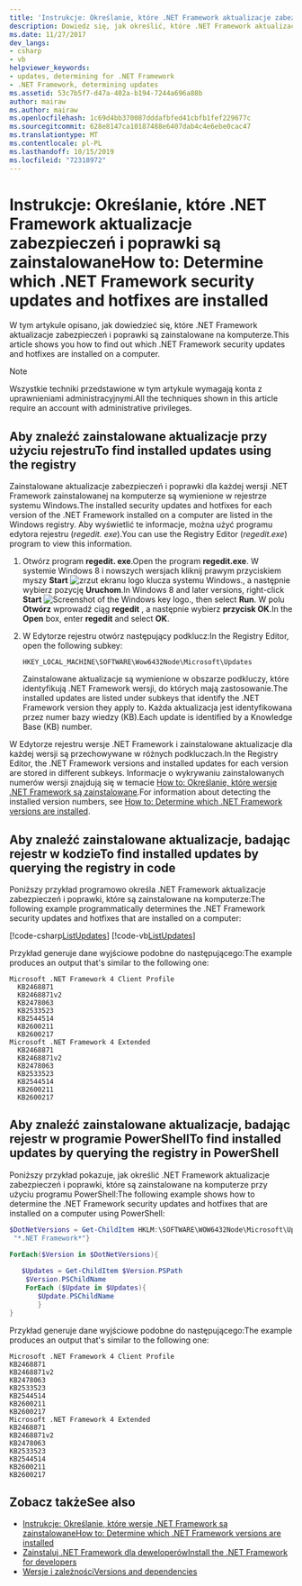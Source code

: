 ```yaml
---
title: 'Instrukcje: Określanie, które .NET Framework aktualizacje zabezpieczeń i poprawki są zainstalowane'
description: Dowiedz się, jak określić, które .NET Framework aktualizacje zabezpieczeń i poprawki są zainstalowane na komputerze.
ms.date: 11/27/2017
dev_langs:
- csharp
- vb
helpviewer_keywords:
- updates, determining for .NET Framework
- .NET Framework, determining updates
ms.assetid: 53c7b5f7-d47a-402a-b194-7244a696a88b
author: mairaw
ms.author: mairaw
ms.openlocfilehash: 1c69d4bb370087dddafbfed41cbfb1fef229677c
ms.sourcegitcommit: 628e8147ca10187488e6407dab4c4e6ebe0cac47
ms.translationtype: MT
ms.contentlocale: pl-PL
ms.lasthandoff: 10/15/2019
ms.locfileid: "72318972"
---
```

# <a name="how-to-determine-which-net-framework-security-updates-and-hotfixes-are-installed"></a><span data-ttu-id="538ba-103">Instrukcje: Określanie, które .NET Framework aktualizacje zabezpieczeń i poprawki są zainstalowane</span><span class="sxs-lookup"><span data-stu-id="538ba-103">How to: Determine which .NET Framework security updates and hotfixes are installed</span></span>

<span data-ttu-id="538ba-104">W tym artykule opisano, jak dowiedzieć się, które .NET Framework aktualizacje zabezpieczeń i poprawki są zainstalowane na komputerze.</span><span class="sxs-lookup"><span data-stu-id="538ba-104">This article shows you how to find out which .NET Framework security updates and hotfixes are installed on a computer.</span></span>

> [!NOTE]
> <span data-ttu-id="538ba-105">Wszystkie techniki przedstawione w tym artykule wymagają konta z uprawnieniami administracyjnymi.</span><span class="sxs-lookup"><span data-stu-id="538ba-105">All the techniques shown in this article require an account with administrative privileges.</span></span>

## <a name="to-find-installed-updates-using-the-registry"></a><span data-ttu-id="538ba-106">Aby znaleźć zainstalowane aktualizacje przy użyciu rejestru</span><span class="sxs-lookup"><span data-stu-id="538ba-106">To find installed updates using the registry</span></span>

<span data-ttu-id="538ba-107">Zainstalowane aktualizacje zabezpieczeń i poprawki dla każdej wersji .NET Framework zainstalowanej na komputerze są wymienione w rejestrze systemu Windows.</span><span class="sxs-lookup"><span data-stu-id="538ba-107">The installed security updates and hotfixes for each version of the .NET Framework installed on a computer are listed in the Windows registry.</span></span> <span data-ttu-id="538ba-108">Aby wyświetlić te informacje, można użyć programu edytora rejestru (*regedit. exe*).</span><span class="sxs-lookup"><span data-stu-id="538ba-108">You can use the Registry Editor (*regedit.exe*) program to view this information.</span></span>

1. <span data-ttu-id="538ba-109">Otwórz program **regedit. exe**.</span><span class="sxs-lookup"><span data-stu-id="538ba-109">Open the program **regedit.exe**.</span></span> <span data-ttu-id="538ba-110">W systemie Windows 8 i nowszych wersjach kliknij prawym przyciskiem myszy **Start** ![zrzut ekranu logo klucza systemu Windows.](./media/how-to-determine-which-net-framework-updates-are-installed/windows-keyboard-logo.png "Windowskeyboardlogo"), a następnie wybierz pozycję **Uruchom**.</span><span class="sxs-lookup"><span data-stu-id="538ba-110">In Windows 8 and later versions, right-click **Start** ![Screenshot of the Windows key logo.](./media/how-to-determine-which-net-framework-updates-are-installed/windows-keyboard-logo.png "Windowskeyboardlogo"), then select **Run**.</span></span> <span data-ttu-id="538ba-111">W polu **Otwórz** wprowadź ciąg **regedit** , a następnie wybierz **przycisk OK**.</span><span class="sxs-lookup"><span data-stu-id="538ba-111">In the **Open** box, enter **regedit** and select **OK**.</span></span>

2. <span data-ttu-id="538ba-112">W Edytorze rejestru otwórz następujący podklucz:</span><span class="sxs-lookup"><span data-stu-id="538ba-112">In the Registry Editor, open the following subkey:</span></span>

     `HKEY_LOCAL_MACHINE\SOFTWARE\Wow6432Node\Microsoft\Updates`

     <span data-ttu-id="538ba-113">Zainstalowane aktualizacje są wymienione w obszarze podkluczy, które identyfikują .NET Framework wersji, do których mają zastosowanie.</span><span class="sxs-lookup"><span data-stu-id="538ba-113">The installed updates are listed under subkeys that identify the .NET Framework version they apply to.</span></span> <span data-ttu-id="538ba-114">Każda aktualizacja jest identyfikowana przez numer bazy wiedzy (KB).</span><span class="sxs-lookup"><span data-stu-id="538ba-114">Each update is identified by a Knowledge Base (KB) number.</span></span>

<span data-ttu-id="538ba-115">W Edytorze rejestru wersje .NET Framework i zainstalowane aktualizacje dla każdej wersji są przechowywane w różnych podkluczach.</span><span class="sxs-lookup"><span data-stu-id="538ba-115">In the Registry Editor, the .NET Framework versions and installed updates for each version are stored in different subkeys.</span></span> <span data-ttu-id="538ba-116">Informacje o wykrywaniu zainstalowanych numerów wersji znajdują się w temacie [How to: Określanie, które wersje .NET Framework są zainstalowane](how-to-determine-which-versions-are-installed.md).</span><span class="sxs-lookup"><span data-stu-id="538ba-116">For information about detecting the installed version numbers, see [How to: Determine which .NET Framework versions are installed](how-to-determine-which-versions-are-installed.md).</span></span>

## <a name="to-find-installed-updates-by-querying-the-registry-in-code"></a><span data-ttu-id="538ba-117">Aby znaleźć zainstalowane aktualizacje, badając rejestr w kodzie</span><span class="sxs-lookup"><span data-stu-id="538ba-117">To find installed updates by querying the registry in code</span></span>

<span data-ttu-id="538ba-118">Poniższy przykład programowo określa .NET Framework aktualizacje zabezpieczeń i poprawki, które są zainstalowane na komputerze:</span><span class="sxs-lookup"><span data-stu-id="538ba-118">The following example programmatically determines the .NET Framework security updates and hotfixes that are installed on a computer:</span></span>

[!code-csharp[ListUpdates](../../../samples/snippets/csharp/VS_Snippets_CLR/listupdates/cs/program.cs)]
[!code-vb[ListUpdates](../../../samples/snippets/visualbasic/VS_Snippets_CLR/listupdates/vb/program.vb)]

<span data-ttu-id="538ba-119">Przykład generuje dane wyjściowe podobne do następującego:</span><span class="sxs-lookup"><span data-stu-id="538ba-119">The example produces an output that's similar to the following one:</span></span>

```console
Microsoft .NET Framework 4 Client Profile
  KB2468871
  KB2468871v2
  KB2478063
  KB2533523
  KB2544514
  KB2600211
  KB2600217
Microsoft .NET Framework 4 Extended
  KB2468871
  KB2468871v2
  KB2478063
  KB2533523
  KB2544514
  KB2600211
  KB2600217
```

## <a name="to-find-installed-updates-by-querying-the-registry-in-powershell"></a><span data-ttu-id="538ba-120">Aby znaleźć zainstalowane aktualizacje, badając rejestr w programie PowerShell</span><span class="sxs-lookup"><span data-stu-id="538ba-120">To find installed updates by querying the registry in PowerShell</span></span>

<span data-ttu-id="538ba-121">Poniższy przykład pokazuje, jak określić .NET Framework aktualizacje zabezpieczeń i poprawki, które są zainstalowane na komputerze przy użyciu programu PowerShell:</span><span class="sxs-lookup"><span data-stu-id="538ba-121">The following example shows how to determine the .NET Framework security updates and hotfixes that are installed on a computer using PowerShell:</span></span>

```powershell
$DotNetVersions = Get-ChildItem HKLM:\SOFTWARE\WOW6432Node\Microsoft\Updates | Where-Object {$_.name -like
 "*.NET Framework*"}

ForEach($Version in $DotNetVersions){
    
   $Updates = Get-ChildItem $Version.PSPath
    $Version.PSChildName
    ForEach ($Update in $Updates){
       $Update.PSChildName
       }
}
```

<span data-ttu-id="538ba-122">Przykład generuje dane wyjściowe podobne do następującego:</span><span class="sxs-lookup"><span data-stu-id="538ba-122">The example produces an output that's similar to the following one:</span></span>

```console
Microsoft .NET Framework 4 Client Profile
KB2468871
KB2468871v2
KB2478063
KB2533523
KB2544514
KB2600211
KB2600217
Microsoft .NET Framework 4 Extended
KB2468871
KB2468871v2
KB2478063
KB2533523
KB2544514
KB2600211
KB2600217
```

## <a name="see-also"></a><span data-ttu-id="538ba-123">Zobacz także</span><span class="sxs-lookup"><span data-stu-id="538ba-123">See also</span></span>

- [<span data-ttu-id="538ba-124">Instrukcje: Określanie, które wersje .NET Framework są zainstalowane</span><span class="sxs-lookup"><span data-stu-id="538ba-124">How to: Determine which .NET Framework versions are installed</span></span>](how-to-determine-which-versions-are-installed.md)
- [<span data-ttu-id="538ba-125">Zainstaluj .NET Framework dla deweloperów</span><span class="sxs-lookup"><span data-stu-id="538ba-125">Install the .NET Framework for developers</span></span>](../install/guide-for-developers.md)
- [<span data-ttu-id="538ba-126">Wersje i zależności</span><span class="sxs-lookup"><span data-stu-id="538ba-126">Versions and dependencies</span></span>](versions-and-dependencies.md)
